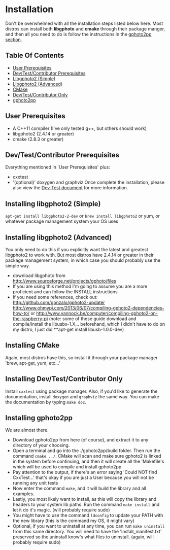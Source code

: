 Installation
============
Don't be overwhelmed with all the installation steps listed below here. Most distros can install both **libgphoto** and **cmake** through their package manger, and then all you need to do is follow the instructions in the [gphoto2pp section](#installing-gphoto2pp).

Table Of Contents
-----------------
* [User Prerequisites](#user-prerequisites)
* [Dev/Test/Contributor Prerequisites](#devtestcontributor-prerequisites)
* [Libgphoto2 (Simple)](#installing-libgphoto2-simple)
* [Libgphoto2 (Advanced)](#installing-libgphoto2-advanced)
* [CMake](#installing-cmake)
* [Dev/Test/Contributor Only](#installing-devtestcontributor-only)
* [gphoto2pp](#installing-gphoto2pp)

User Prerequisites
------------------
* A C++11 compiler (I've only tested g++, but others should work)
* libgphoto2 (2.4.14 or greater)
* cmake (2.8.3 or greater)

Dev/Test/Contributor Prerequisites
----------------------------------
Everything mentioned in 'User Prerequisites' plus:
* cxxtest 
* '(optional)' doxygen and graphviz
Once complete the installation, please also view the [Dev-Test document](DEV-TEST.md) for more information.

Installing libgphoto2 (Simple)
------------------------------
``apt-get install libgphoto2-2-dev`` or ``brew install libgphoto2`` or yum, or whatever package management system your OS uses

Installing libgphoto2 (Advanced)
--------------------------------
You only need to do this if you explicitly want the latest and greatest libgphoto2 to work with. But most distros have 2.4.14 or greater in their package management system, in which case you should probably use the simple way.
* download libgphoto from http://www.sourceforge.net/projects/gphoto/files
* If you are using this method I'm going to assume you are a more proficient and can follow the INSTALL instructions
* If you need some references, check out: http://github.com/gonzalo/gphoto2-updater http://www.ohmypi.com/2013/06/07/compiling-gphoto2-dependencies-how-to/ or http://www.yannock.be/computer/compiling-gphoto2-on-the-raspberry-pi (note: some of these guide download and compile/install the libusbx-1.X... beforehand, which I didn't have to do on my distro, I just did **apt-get install libusb-1.0.0-dev)

Installing CMake
----------------
Again, most distros have this, so install it through your package manager 'brew, apt-get, yum, etc...'

Installing Dev/Test/Contributor Only
------------------------------------
Install ``cxxtest`` using package manager.
Also, if you'd like to generate the documentation, install ``doxygen`` and ``graphviz`` the same way. You can make the documentation by typing ``make doc``.

Installing gphoto2pp
--------------------
We are almost there.
* Download gphoto2pp from here (of course), and extract it to any directory of your choosing.
* Open a terminal and go into the ./gphoto2pp/build folder. Then run the command ``cmake ../``. CMake will scan and make sure gphoto2 is linked in the system before continuing, and then it will create all the 'Makefile's which will be used to compile and install gphoto2pp
* Pay attention to the output, if there's an error saying 'Could NOT find CxxTest...' that's okay if you are just a User because you will not be running any unit tests
* Now enter the command ``make``, and it will build the library and all examples.
* Lastly, you most likely want to install, as this will copy the library and headers to your system lib paths. Run the command ``make install`` and let it do it's magic. (will probably require sudo)
* You might have to use the command ``ldconfig`` to update your PATH with the new library (this is the command my OS, it might vary)
* Optional, if you want to uninstall at any time, you can run ``make uninstall`` from this same directory. You will need to have the 'install_manifest.txt' preserved so the uninstall know's what files to uninstall. (again, will probably require sudo)

